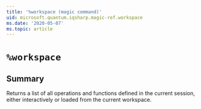 ```yaml
---
title: '%workspace (magic command)'
uid: microsoft.quantum.iqsharp.magic-ref.workspace
ms.date: '2020-05-07'
ms.topic: article
---
```


<!--
    NB: This file has been automatically generated from Microsoft.Quantum.IQSharp.Jupyter.dll,
        please do not manually edit it.

    [DEBUG] JSON source:
        {"Name": "%workspace", "Documentation": {"Summary": "Returns a list of all operations and functions defined in the current session, either interactively or loaded from the current workspace.", "Full": null, "Description": null, "Remarks": null, "Examples": null, "SeeAlso": null}, "AssemblyName": "Microsoft.Quantum.IQSharp.Jupyter"}
-->

# `%workspace`

## Summary

Returns a list of all operations and functions defined in the current session, either interactively or loaded from the current workspace.
